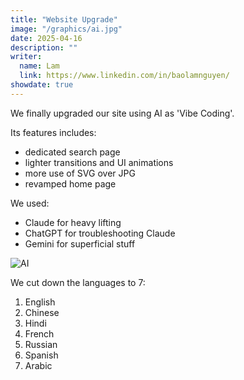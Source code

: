 ```yaml
---
title: "Website Upgrade"
image: "/graphics/ai.jpg"
date: 2025-04-16
description: ""
writer:
  name: Lam
  link: https://www.linkedin.com/in/baolamnguyen/
showdate: true  
---
```




We finally upgraded our site using AI as 'Vibe Coding'. 

Its features includes:

- dedicated search page
- lighter transitions and UI animations
- more use of SVG over JPG
- revamped home page

We used:

- Claude for heavy lifting
- ChatGPT for troubleshooting Claude
- Gemini for superficial stuff

![AI](/graphics/ai.jpg)


We cut down the languages to 7:

1. English
2. Chinese
3. Hindi
4. French
5. Russian
6. Spanish
7. Arabic
